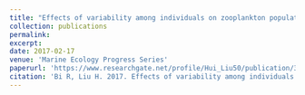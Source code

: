 ```yaml
---
title: "Effects of variability among individuals on zooplankton population dynamics under environmental conditions"
collection: publications
permalink: 
excerpt: 
date: 2017-02-17
venue: 'Marine Ecology Progress Series'
paperurl: 'https://www.researchgate.net/profile/Hui_Liu50/publication/309955481_Effects_of_variability_among_individuals_on_zooplankton_population_dynamics_under_environmental_conditions/links/58a720bcaca27206d9ac38df/Effects-of-variability-among-individuals-on-zooplankton-population-dynamics-under-environmental-conditions.pdf'
citation: 'Bi R, Liu H. 2017. Effects of variability among individuals on zooplankton population dynamics under environmental conditions. Marine Ecology Progress Series. 564: 9–28. doi:10.3354/meps11967.'
---
```

